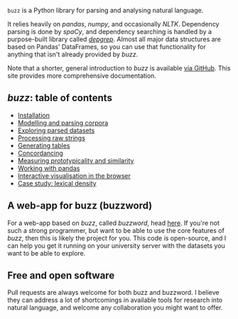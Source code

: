 `buzz` is a Python library for parsing and analysing natural language.

It relies heavily on *pandas*, *numpy*, and occasionally *NLTK*. Dependency parsing is done by *spaCy*, and dependency searching is handled by a purpose-built library called [*depgrep*](https://github.com/interrogator/depgrep). Almost all major data structures are based on Pandas' DataFrames, so you can use that functionality for anything that isn't already provided by *buzz*.

Note that a shorter, general introduction to *buzz* is available [via GitHub](https://github.com/interrogator/buzz). This site provides more comprehensive documentation.

## *buzz*: table of contents

- [Installation](install.md)
- [Modelling and parsing corpora](corpus.md)
- [Exploring parsed datasets](dataset.md)
- [Processing raw strings](from_string.md)
- [Generating tables](table.md)
- [Concordancing](conc.md)
- [Measuring prototypicality and similarity](proto.md)
- [Working with pandas](pandas.md)
- [Interactive visualisation in the browser](site.md)
- [Case study: lexical density](density.md)

## A web-app for buzz (buzzword)

For a web-app based on *buzz*, called *buzzword*, head [here](https://buzzword.readthedocs.io/en/latest/). If you're not such a strong programmer, but want to be able to use the core features of *buzz*, then this is likely the project for you. This code is open-source, and I can help you get it running on your university server with the datasets you want to be able to explore.

## Free and open software

Pull requests are always welcome for both buzz and buzzword. I believe they can address a lot of shortcomings in available tools for research into natural language, and welcome any collaboration you might want to offer.
